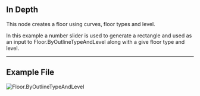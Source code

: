 ## In Depth
This node creates a floor using curves, floor types and level.

In this example a number slider is used to generate a rectangle and used as an input to Floor.ByOutlineTypeAndLevel along with a give floor type and level.  

___
## Example File

![Floor.ByOutlineTypeAndLevel](./Revit.Elements.Floor.ByOutlineTypeAndLevel_img.jpg)
